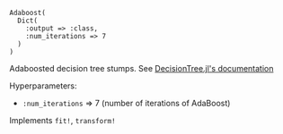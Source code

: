 ```
Adaboost(
  Dict(
    :output => :class,
    :num_iterations => 7
  )
)
```

Adaboosted decision tree stumps. See [DecisionTree.jl's documentation](https://github.com/bensadeghi/DecisionTree.jl)

Hyperparameters:

  * `:num_iterations` => 7 (number of iterations of AdaBoost)

Implements `fit!`, `transform!`
